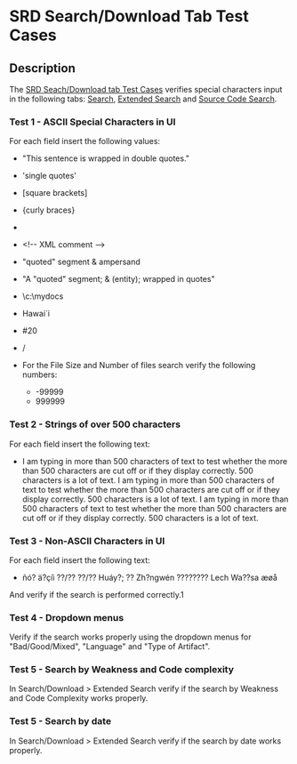 # SRD Search/Download Tab Test Cases

## Description ##

The [SRD Seach/Download tab Test Cases](d5/da7/a00144.html) verifies special characters input in the following tabs: [Search](http://samate.nist.gov/ngSRD/search.php?simple), 
[Extended Search](http://samate.nist.gov/ngSRD/search.php?extended) and [Source Code Search](http://samate.nist.gov/ngSRD/search.php?code). 

### Test 1 - ASCII Special Characters in UI ###

For each field insert the following values:

 - "This sentence is wrapped in double quotes."
 - 'single quotes'
 - [square brackets]
 - {curly braces}
 - <angle brackets>
 - \<!-- XML comment --\>
 - "quoted" segment & ampersand
 - "A "quoted" segment; & (entity); wrapped in quotes"
 - \\c:\\mydocs
 - Hawai`i
 - #20
 - \/

 - For the File Size and Number of files search verify the following numbers:
	- -99999
	- 999999

### Test 2 - Strings of over 500 characters ###

For each field insert the following text:

- I am typing in more than 500 characters of text to test whether the more than 500 characters are cut off or if they display correctly. 500 characters is a lot of text. I am typing in more than 500 characters of text to test whether the more than 500 characters are cut off or if they display correctly. 500 characters is a lot of text. I am typing in more than 500 characters of text to test whether the more than 500 characters are cut off or if they display correctly. 500 characters is a lot of text.

### Test 3 - Non-ASCII Characters in UI ###

For each field insert the following text:

 - ñó? ä?çíì ??/??  ??/?? Huáy?; ?? Zh?ngwén ???????? Lech Wa??sa æøå

And verify if the search is performed correctly.1


### Test 4 - Dropdown menus ###

Verify if the search works properly using the dropdown menus for "Bad/Good/Mixed", "Language" and "Type of Artifact".


### Test 5 - Search by Weakness and Code complexity ###

In Search/Download > Extended Search verify if the search by Weakness and Code Complexity works properly. 


### Test 5 - Search by date ###

In Search/Download > Extended Search verify if the search by date works properly.






